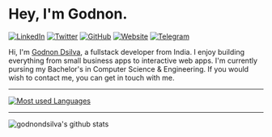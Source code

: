 # __Hey, I'm Godnon.__

[![LinkedIn](https://img.shields.io/badge/LinkedIn-godnondsilva-blue?style=flat-square&logo=linkedin)](https://www.linkedin.com/in/godnon-dsilva)
[![Twitter](https://img.shields.io/twitter/follow/GodnonDsilva?style=flat-square&logo=twitter&color=yellow)](https://twitter.com/godnondsilva)
[![GitHub](https://img.shields.io/badge/GitHub-godnondsilva-black?style=flat-square&logo=github)](https://github.com/godnondsilva)
[![Website](https://img.shields.io/badge/Website-godnondsilva.com-red?style=flat-square)](https://godnondsilva.com)
[![Telegram](http://img.shields.io/badge/Telegram-godnondsilva-orange?style=flat-square&logo=telegram)](https://telegram.me/godnondsilva)

Hi, I'm [Godnon Dsilva](https://godnondsilva.com), a fullstack developer from India. I enjoy building everything from small business apps to interactive web apps. I'm currently pursing my Bachelor's in Computer Science & Engineering. If you would wish to contact me, you can get in touch with me.

---

[![Most used Languages](https://github-readme-stats.vercel.app/api/top-langs/?username=godnondsilva&theme=react&layout=compact)](https://github.com/godnondsilva)

---

![godnondsilva's github stats](https://github-readme-stats.vercel.app/api?username=godnondsilva&count_private=true&show_icons=true&theme=react)


[gmail]: mailto:godnondsilva@gmail.com
[github]: https://github.com/in/godnondsilva
[twitter]: https://twitter.com/godnondsilva
[linkedin]: https://linkedin.com/in/godnon-dsilva
[telegram]: https://telegram.me/godnondsilva


<!--
**godnondsilva/godnondsilva** is a ✨ _special_ ✨ repository because its `README.md` (this file) appears on your GitHub profile.

Here are some ideas to get you started:

- 🔭 I’m currently working on ...
- 🌱 I’m currently learning ...
- 👯 I’m looking to collaborate on ...
- 🤔 I’m looking for help with ...
- 💬 Ask me about ...
- 📫 How to reach me: ...
- 😄 Pronouns: ...
- ⚡ Fun fact: ...
-->
